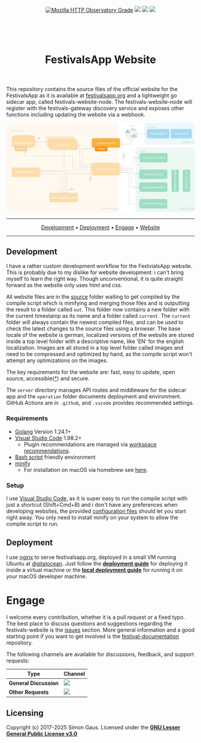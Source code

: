 <p align="center">
    <a href="https://img.shields.io/mozilla-observatory/grade/festivalsapp.org?publish" title="Latest Results"><img src="https://img.shields.io/mozilla-observatory/grade/festivalsapp.org?publish" alt="Mozilla HTTP Observatory Grade"></a>
    <a href="https://github.com/Festivals-App/festivals-website/commits/" title="Last Commit"><img src="https://img.shields.io/github/last-commit/Festivals-App/festivals-website?style=flat"></a>
   <a href="https://github.com/festivals-app/festivals-website/issues" title="Open Issues"><img src="https://img.shields.io/github/issues/festivals-app/festivals-website?style=flat"></a>
   <a href="./LICENSE" title="License"><img src="https://img.shields.io/github/license/festivals-app/festivals-website.svg"></a>
</p>

<h1 align="center">
    <br/><br/>
    FestivalsApp Website
    <br/><br/>
</h1

This repository contains the source files of the official website for the FestivalsApp as it is available at [festivalsapp.org](https://festivalsapp.org/)
and a lightweight go sidecar app, called festivals-website-node. The festivals-website-node will register with the festivals-gateway discovery service and exposes other
functions including updating the website via a webhook.

![Figure 1: Architecture Overview Highlighted](https://github.com/Festivals-App/festivals-documentation/blob/main/images/architecture/export/architecture_overview_website.svg "Figure 1: Architecture Overview Highlighted")

<hr/>
<p align="center">
  <a href="#development">Development</a> •
  <a href="#deployment">Deployment</a> •
  <a href="#engage">Engage</a> •
  <a href="https://festivalsapp.org">Website</a>
</p>
<hr/>

## Development

I have a rather custom development workflow for the FestvialsApp website. This is probably due to my dislike for website development: i can't bring myself to learn the right way.
Though unconventional, it is quite straight forward as the website only uses html and css.

All website files are in the [source](./source) folder waiting to get compiled by the compile script which is minifying and merging those files
and is outputting the result to a folder called `out`. This folder now contains a new folder with the current timestamp as its name and a folder called `current`.
The `current` folder will always contain the newest compiled files, and can be used to check the latest changes to the source files using a browser.
The base locale of the website is german, localized versions of the website are stored inside a top level folder with a descriptive name,
like 'EN' for the english localization. Images are all stored in a top level folder called images and need to be compressed and optimized by hand,
as the compile script won't attempt any optimizations on the images.

The key requirements for the website are: fast, easy to update, open source, accessible([*](https://github.com/Festivals-App/festivals-website/issues/1)) and secure.

The `server` directory manages API routes and middleware for the sidecar app and the `operation` folder documents deployment and environment. GitHub Actions are in `.github`, and `.vscode` provides recommended settings.

### Requirements

- [Golang](https://go.dev/) Version 1.24.1+
- [Visual Studio Code](https://code.visualstudio.com/download) 1.98.2+
  - Plugin recommendations are managed via [workspace recommendations](https://code.visualstudio.com/docs/editor/extension-marketplace#_recommended-extensions).
- [Bash script](https://en.wikipedia.org/wiki/Bash_(Unix_shell)) friendly environment
- [minify](https://github.com/tdewolff/minify)
  - For installation on macOS via homebrew see [here](https://github.com/tdewolff/minify/issues/253).

### Setup

I use [Visual Studio Code](https://code.visualstudio.com/), as it is super easy to run the compile script with just a shortcut (Shift+Cmd+B) and i don't have any preferences when developing websites, the provided [configuration files](./.vscode) should let you start right away.
You only need to install minify on your system to allow the compile script to run.

## Deployment

I use [nginx](https://www.nginx.com/) to serve festivalsapp.org, deployed in a small VM running Ubuntu at [digitalocean](https://www.digitalocean.com/). Just follow the [**deployment guide**](./operation/DEPLOYMENT.md) for deploying it inside a virtual machine or the [**local deployment guide**](./operation/local/README.md) for running it on your macOS developer machine.

# Engage

I welcome every contribution, whether it is a pull request or a fixed typo. The best place to discuss questions and suggestions regarding the festivals-website is the [issues](https://github.com/festivals-app/festivals-website/issues/) section. More general
information and a good starting point if you want to get involved is the [festival-documentation](https://github.com/Festivals-App/festivals-documentation) repository.

The following channels are available for discussions, feedback, and support requests:

| Type                     | Channel                                                |
| ------------------------ | ------------------------------------------------------ |
| **General Discussion**   | <a href="https://github.com/festivals-app/festivals-documentation/issues/new/choose" title="General Discussion"><img src="https://img.shields.io/github/issues/festivals-app/festivals-documentation/question.svg?style=flat-square"></a> </a>   |
| **Other Requests**    | <a href="mailto:simon@festivalsapp.org" title="Email me"><img src="https://img.shields.io/badge/email-Simon-green?logo=mail.ru&style=flat-square&logoColor=white"></a>   |

## Licensing

Copyright (c) 2017-2025 Simon Gaus. Licensed under the [**GNU Lesser General Public License v3.0**](./LICENSE)